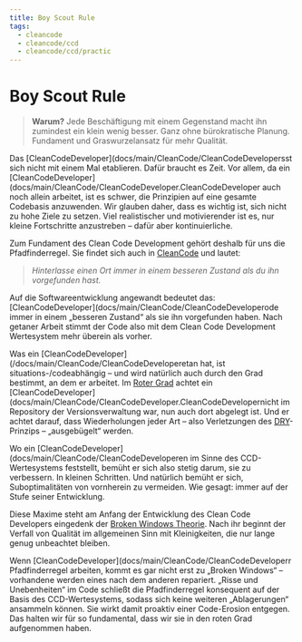 ```yaml
---
title: Boy Scout Rule
tags:
  - cleancode
  - cleancode/ccd
  - cleancode/ccd/practic
---
```

# Boy Scout Rule

>**Warum?**
>Jede Beschäftigung mit einem Gegenstand macht ihn zumindest ein klein wenig besser. Ganz ohne bürokratische Planung. Fundament und Graswurzelansatz für mehr Qualität.

Das [CleanCodeDeveloper](docs/main/CleanCode/CleanCodeDevelopersst sich nicht mit einem Mal etablieren. Dafür braucht es Zeit. Vor allem, da ein [CleanCodeDeveloper](docs/main/CleanCode/CleanCodeDeveloper.CleanCodeDeveloper auch noch allein arbeitet, ist es schwer, die Prinzipien auf eine gesamte Codebasis anzuwenden. Wir glauben daher, dass es wichtig ist, sich nicht zu hohe Ziele zu setzen. Viel realistischer und motivierender ist es, nur kleine Fortschritte anzustreben – dafür aber kontinuierliche.

Zum Fundament des Clean Code Development gehört deshalb für uns die Pfadfinderregel. Sie findet sich auch in [CleanCode](/docs/main/CleanCode/CleanCode) und lautet: 
>_Hinterlasse einen Ort immer in einem besseren Zustand als du ihn vorgefunden hast._

Auf die Softwareentwicklung angewandt bedeutet das: [CleanCodeDeveloper](docs/main/CleanCode/CleanCodeDeveloperode immer in einem „besseren Zustand“ als sie ihn vorgefunden haben. Nach getaner Arbeit stimmt der Code also mit dem Clean Code Development Wertesystem mehr überein als vorher.

Was ein [CleanCodeDeveloper](/docs/main/CleanCode/CleanCodeDeveloperetan hat, ist situations-/codeabhängig – und wird natürlich auch durch den Grad bestimmt, an dem er arbeitet. Im [Roter Grad](docs/main/CleanCode/CleanCodeDeveloper/Grade/Roter%20Grad) achtet ein [CleanCodeDeveloper](docs/main/CleanCode/CleanCodeDeveloper.CleanCodeDevelopernicht im Repository der Versionsverwaltung war, nun auch dort abgelegt ist. Und er achtet darauf, dass Wiederholungen jeder Art – also Verletzungen des [DRY](docs/main/CleanCode/CleanCodeDeveloper/Prinzipien/DRY.md)-Prinzips – „ausgebügelt“ werden.

Wo ein [CleanCodeDeveloper](docs/main/CleanCode/CleanCodeDeveloperen im Sinne des CCD-Wertesystems feststellt, bemüht er sich also stetig darum, sie zu verbessern. In kleinen Schritten. Und natürlich bemüht er sich, Suboptimalitäten von vornherein zu vermeiden. Wie gesagt: immer auf der Stufe seiner Entwicklung.

Diese Maxime steht am Anfang der Entwicklung des Clean Code Developers eingedenk der [Broken Windows Theorie](http://de.wikipedia.org/wiki/Broken-Windows-Theorie). Nach ihr beginnt der Verfall von Qualität im allgemeinen Sinn mit Kleinigkeiten, die nur lange genug unbeachtet bleiben.

Wenn [CleanCodeDeveloper](docs/main/CleanCode/CleanCodeDeveloperr Pfadfinderregel arbeiten, kommt es gar nicht erst zu „Broken Windows“ – vorhandene werden eines nach dem anderen repariert. „Risse und Unebenheiten“ im Code schließt die Pfadfinderregel konsequent auf der Basis des CCD-Wertesystems, sodass sich keine weiteren „Ablagerungen“ ansammeln können. Sie wirkt damit proaktiv einer Code-Erosion entgegen. Das halten wir für so fundamental, dass wir sie in den roten Grad aufgenommen haben.
